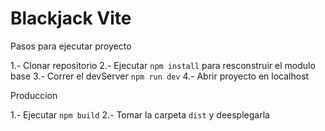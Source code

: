 # Blackjack Vite

Pasos para ejecutar proyecto

1.- Clonar repositorio
2.- Ejecutar  ``` npm install ``` para resconstruir el modulo base
3.- Correr el devServer ``` npm run dev ```
4.- Abrir proyecto en localhost


Produccion

1.- Ejecutar  ``` npm build ``` 
2.- Tomar la carpeta   ``` dist ``` y deesplegarla